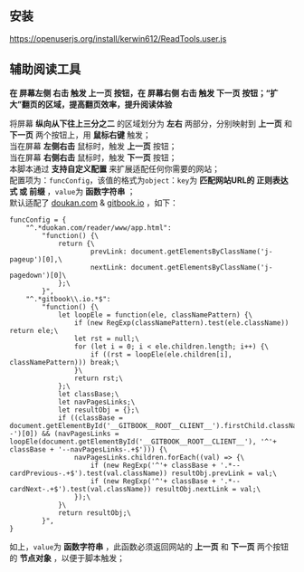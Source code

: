 ## 安装
https://openuserjs.org/install/kerwin612/ReadTools.user.js

## 辅助阅读工具  
**在 屏幕左侧 右击 触发 上一页 按钮，在 屏幕右侧 右击 触发 下一页 按钮；“扩大”翻页的区域，提高翻页效率，提升阅读体验**  
  
将屏幕 **纵向从下往上三分之二** 的区域划分为 **左右** 两部分，分别映射到 **上一页** 和 **下一页** 两个按钮上，用 **鼠标右键** 触发；  
当在屏幕 **左侧右击** 鼠标时，触发 **上一页** 按钮；  
当在屏幕 **右侧右击** 鼠标时，触发 **下一页** 按钮；  
本脚本通过 **支持自定义配置** 来扩展适配任何你需要的网站；  
配置项为：`funcConfig`，该值的格式为`object`：`key`为 **匹配网站URL的 正则表达式 或 前缀** ，`value`为 **函数字符串** ；  
默认适配了 [doukan.com](https://www.duokan.com/) & [gitbook.io](https://kerwin612.gitbook.io) ，如下：
```
funcConfig = {
	"^.*duokan.com/reader/www/app.html":
		"function() {\
			return {\
					prevLink: document.getElementsByClassName('j-pageup')[0],\
					nextLink: document.getElementsByClassName('j-pagedown')[0]\
			};\
		}",
	"^.*gitbook\\.io.*$": 
		"function() {\
			let loopEle = function(ele, classNamePattern) {\
				if (new RegExp(classNamePattern).test(ele.className)) return ele;\
				let rst = null;\
				for (let i = 0; i < ele.children.length; i++) {\
					if ((rst = loopEle(ele.children[i], classNamePattern))) break;\
				}\
				return rst;\
			};\
			let classBase;\
			let navPagesLinks;\
			let resultObj = {};\
			if ((classBase = document.getElementById('__GITBOOK__ROOT__CLIENT__').firstChild.className.split('--')[0]) && (navPagesLinks = loopEle(document.getElementById('__GITBOOK__ROOT__CLIENT__'), '^'+ classBase + '--navPagesLinks-.+$'))) {\
				navPagesLinks.children.forEach((val) => {\
					if (new RegExp('^'+ classBase + '.*--cardPrevious-.+$').test(val.className)) resultObj.prevLink = val;\
					if (new RegExp('^'+ classBase + '.*--cardNext-.+$').test(val.className)) resultObj.nextLink = val;\
				});\
			}\
			return resultObj;\
		}",
}
```  
如上，`value`为 **函数字符串** ，此函数必须返回网站的 **上一页** 和 **下一页** 两个按钮的 **节点对象** ，以便于脚本触发；
